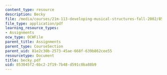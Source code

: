 ```yaml
---
content_type: resource
description: Becky
file: /media/courses/21m-113-developing-musical-structures-fall-2002/853045f26bc22f197b48d591c0ba88b9_becky.pdf
file_type: application/pdf
learning_resource_types:
- Assignments
ocw_type: OCWFile
parent_title: Assignments
parent_type: CourseSection
parent_uid: 81e2c30b-2573-45ae-668f-639b862cee55
resourcetype: Document
title: becky.pdf
uid: 853045f2-6bc2-2f19-7b48-d591c0ba88b9
---
```

